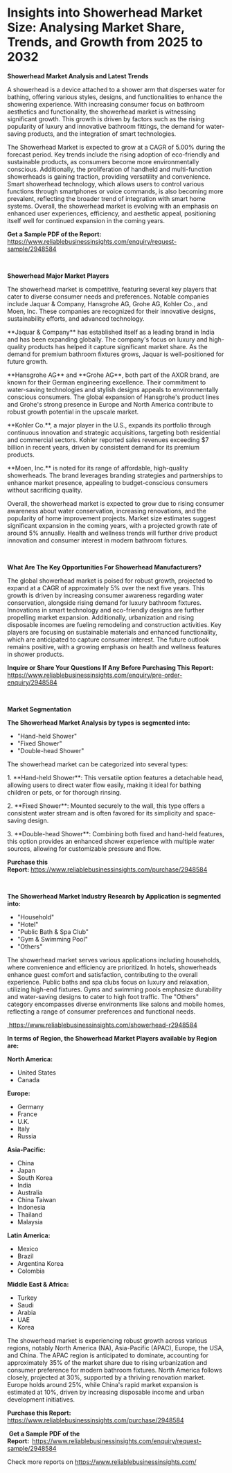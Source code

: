 <p><h1>Insights into Showerhead Market Size: Analysing Market Share, Trends, and Growth from 2025 to 2032</h1></p><p><strong>Showerhead Market Analysis and Latest Trends</strong></p>
<p><p>A showerhead is a device attached to a shower arm that disperses water for bathing, offering various styles, designs, and functionalities to enhance the showering experience. With increasing consumer focus on bathroom aesthetics and functionality, the showerhead market is witnessing significant growth. This growth is driven by factors such as the rising popularity of luxury and innovative bathroom fittings, the demand for water-saving products, and the integration of smart technologies.</p><p>The Showerhead Market is expected to grow at a CAGR of 5.00% during the forecast period. Key trends include the rising adoption of eco-friendly and sustainable products, as consumers become more environmentally conscious. Additionally, the proliferation of handheld and multi-function showerheads is gaining traction, providing versatility and convenience. Smart showerhead technology, which allows users to control various functions through smartphones or voice commands, is also becoming more prevalent, reflecting the broader trend of integration with smart home systems. Overall, the showerhead market is evolving with an emphasis on enhanced user experiences, efficiency, and aesthetic appeal, positioning itself well for continued expansion in the coming years.</p></p>
<p><strong>Get a Sample PDF of the Report:&nbsp;</strong> <a href="https://www.reliablebusinessinsights.com/enquiry/request-sample/2948584?utm_campaign=2279&utm_medium=2&utm_source=Github&utm_content=ia&utm_term=12032025&utm_id=showerhead">https://www.reliablebusinessinsights.com/enquiry/request-sample/2948584</a></p>
<p>&nbsp;</p>
<p><strong>Showerhead Major Market Players</strong></p>
<p><p>The showerhead market is competitive, featuring several key players that cater to diverse consumer needs and preferences. Notable companies include Jaquar & Company, Hansgrohe AG, Grohe AG, Kohler Co., and Moen, Inc. These companies are recognized for their innovative designs, sustainability efforts, and advanced technology.</p><p>**Jaquar & Company** has established itself as a leading brand in India and has been expanding globally. The company's focus on luxury and high-quality products has helped it capture significant market share. As the demand for premium bathroom fixtures grows, Jaquar is well-positioned for future growth.</p><p>**Hansgrohe AG** and **Grohe AG**, both part of the AXOR brand, are known for their German engineering excellence. Their commitment to water-saving technologies and stylish designs appeals to environmentally conscious consumers. The global expansion of Hansgrohe's product lines and Grohe's strong presence in Europe and North America contribute to robust growth potential in the upscale market.</p><p>**Kohler Co.**, a major player in the U.S., expands its portfolio through continuous innovation and strategic acquisitions, targeting both residential and commercial sectors. Kohler reported sales revenues exceeding $7 billion in recent years, driven by consistent demand for its premium products.</p><p>**Moen, Inc.** is noted for its range of affordable, high-quality showerheads. The brand leverages branding strategies and partnerships to enhance market presence, appealing to budget-conscious consumers without sacrificing quality.</p><p>Overall, the showerhead market is expected to grow due to rising consumer awareness about water conservation, increasing renovations, and the popularity of home improvement projects. Market size estimates suggest significant expansion in the coming years, with a projected growth rate of around 5% annually. Health and wellness trends will further drive product innovation and consumer interest in modern bathroom fixtures.</p></p>
<p>&nbsp;</p>
<p><strong>What Are The Key Opportunities For Showerhead Manufacturers?</strong></p>
<p><p>The global showerhead market is poised for robust growth, projected to expand at a CAGR of approximately 5% over the next five years. This growth is driven by increasing consumer awareness regarding water conservation, alongside rising demand for luxury bathroom fixtures. Innovations in smart technology and eco-friendly designs are further propelling market expansion. Additionally, urbanization and rising disposable incomes are fueling remodeling and construction activities. Key players are focusing on sustainable materials and enhanced functionality, which are anticipated to capture consumer interest. The future outlook remains positive, with a growing emphasis on health and wellness features in shower products.</p></p>
<p><strong>Inquire or Share Your Questions If Any Before Purchasing This Report:</strong> <a href="https://www.reliablebusinessinsights.com/enquiry/pre-order-enquiry/2948584?utm_campaign=2279&utm_medium=2&utm_source=Github&utm_content=ia&utm_term=12032025&utm_id=showerhead">https://www.reliablebusinessinsights.com/enquiry/pre-order-enquiry/2948584</a></p>
<p>&nbsp;</p>
<p><strong>Market Segmentation</strong></p>
<p><strong>The Showerhead Market Analysis by types is segmented into:</strong></p>
<p><ul><li>"Hand-held Shower"</li><li> "Fixed Shower"</li><li> "Double-head Shower"</li></ul></p>
<p><p>The showerhead market can be categorized into several types: </p><p>1. **Hand-held Shower**: This versatile option features a detachable head, allowing users to direct water flow easily, making it ideal for bathing children or pets, or for thorough rinsing.</p><p>2. **Fixed Shower**: Mounted securely to the wall, this type offers a consistent water stream and is often favored for its simplicity and space-saving design.</p><p>3. **Double-head Shower**: Combining both fixed and hand-held features, this option provides an enhanced shower experience with multiple water sources, allowing for customizable pressure and flow.</p></p>
<p><strong>Purchase this Report:&nbsp;</strong><a href="https://www.reliablebusinessinsights.com/purchase/2948584?utm_campaign=2279&utm_medium=2&utm_source=Github&utm_content=ia&utm_term=12032025&utm_id=showerhead">https://www.reliablebusinessinsights.com/purchase/2948584</a></p>
<p>&nbsp;</p>
<p><strong>The Showerhead Market Industry Research by Application is segmented into:</strong></p>
<p><ul><li>"Household"</li><li> "Hotel"</li><li> "Public Bath & Spa Club"</li><li> "Gym & Swimming Pool"</li><li> "Others"</li></ul></p>
<p><p>The showerhead market serves various applications including households, where convenience and efficiency are prioritized. In hotels, showerheads enhance guest comfort and satisfaction, contributing to the overall experience. Public baths and spa clubs focus on luxury and relaxation, utilizing high-end fixtures. Gyms and swimming pools emphasize durability and water-saving designs to cater to high foot traffic. The "Others" category encompasses diverse environments like salons and mobile homes, reflecting a range of consumer preferences and functional needs.</p></p>
<p><a href="https://www.reliablebusinessinsights.com/showerhead-r2948584?utm_campaign=2279&utm_medium=2&utm_source=Github&utm_content=ia&utm_term=12032025&utm_id=showerhead">&nbsp;https://www.reliablebusinessinsights.com/showerhead-r2948584</a></p>
<p><strong>In terms of Region, the Showerhead Market Players available by Region are:</strong></p>
<p>
    <p> <strong> North America: </strong>
        <ul>
            <li>United States</li>
            <li>Canada</li>
        </ul>
        </p> 
    <p> <strong> Europe: </strong>
        <ul>
            <li>Germany</li>
            <li>France</li>
            <li>U.K.</li>
            <li>Italy</li>
            <li>Russia</li>
        </ul>
        </p> 
    <p> <strong> Asia-Pacific: </strong>
        <ul>
            <li>China</li>
            <li>Japan</li>
            <li>South Korea</li>
            <li>India</li>
            <li>Australia</li>
            <li>China Taiwan</li>
            <li>Indonesia</li>
            <li>Thailand</li>
            <li>Malaysia</li>
        </ul>
        </p> 
    <p> <strong> Latin America: </strong>
        <ul>
            <li>Mexico</li>
            <li>Brazil</li>
            <li>Argentina Korea</li>
            <li>Colombia</li>
        </ul>
        </p> 
    <p> <strong> Middle East & Africa: </strong>
        <ul>
            <li>Turkey</li>
            <li>Saudi</li>
            <li>Arabia</li>
            <li>UAE</li>
            <li>Korea</li>
        </ul>
    </p>
    </p>
<p><p>The showerhead market is experiencing robust growth across various regions, notably North America (NA), Asia-Pacific (APAC), Europe, the USA, and China. The APAC region is anticipated to dominate, accounting for approximately 35% of the market share due to rising urbanization and consumer preference for modern bathroom fixtures. North America follows closely, projected at 30%, supported by a thriving renovation market. Europe holds around 25%, while China's rapid market expansion is estimated at 10%, driven by increasing disposable income and urban development initiatives.</p></p>
<p><strong>Purchase this Report: </strong><a href="https://www.reliablebusinessinsights.com/purchase/2948584?utm_campaign=2279&utm_medium=2&utm_source=Github&utm_content=ia&utm_term=12032025&utm_id=showerhead">https://www.reliablebusinessinsights.com/purchase/2948584</a></p>
<p>&nbsp;<strong>Get a Sample PDF of the Report:&nbsp;&nbsp;</strong><a href="https://www.reliablebusinessinsights.com/enquiry/request-sample/2948584?utm_campaign=2279&utm_medium=2&utm_source=Github&utm_content=ia&utm_term=12032025&utm_id=showerhead">https://www.reliablebusinessinsights.com/enquiry/request-sample/2948584</a></p>
<p><strong></strong></p>
<p>Check more reports on <a href="https://www.reliablebusinessinsights.com/?utm_campaign=2279&utm_medium=2&utm_source=Github&utm_content=ia&utm_term=12032025&utm_id=showerhead">https://www.reliablebusinessinsights.com/</a></p>